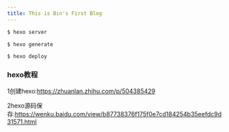 ```yaml
---
title: This is Bin's First Blog
---
```

``` bash
$ hexo server
```

``` bash
$ hexo generate
```

``` 
$ hexo deploy
```

### hexo教程

1创建hexo:https://zhuanlan.zhihu.com/p/504385429

2hexo源码保存:https://wenku.baidu.com/view/b87738376f175f0e7cd184254b35eefdc9d31571.html
